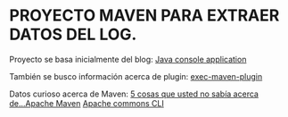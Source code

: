 # PROYECTO MAVEN PARA EXTRAER DATOS DEL LOG.

Proyecto se basa inicialmente del blog:
[Java console application](http://zetcode.com/articles/javaconsole/)

También se busco información acerca de plugin:
[exec-maven-plugin](http://zetcode.com/articles/javaconsole/)

Datos curioso acerca de Maven:
[5 cosas que usted no sabía acerca de...Apache Maven](https://www.ibm.com/developerworks/ssa/library/j-5things13/index.html)
[Apache commons CLI](http://commons.apache.org/proper/commons-cli/usage.html)
